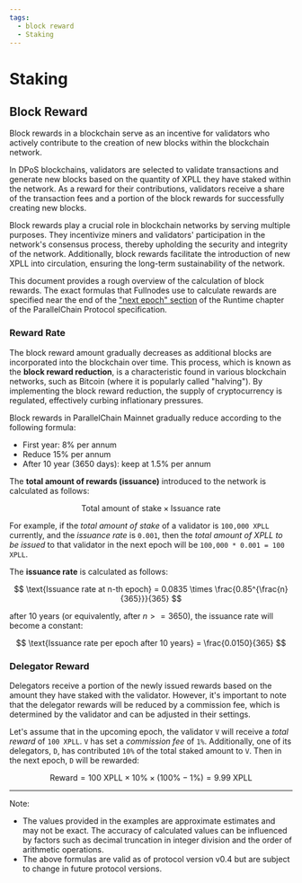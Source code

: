 ```yaml
---
tags:
  - block reward
  - Staking
---
```



# Staking

## Block Reward

Block rewards in a blockchain serve as an incentive for validators who actively contribute to the creation of new blocks within the blockchain network. 

In DPoS blockchains, validators are selected to validate transactions and generate new blocks based on the quantity of XPLL they have staked within the network. As a reward for their contributions, validators receive a share of the transaction fees and a portion of the block rewards for successfully creating new blocks. 

Block rewards play a crucial role in blockchain networks by serving multiple purposes. They incentivize miners and validators' participation in the network's consensus process, thereby upholding the security and integrity of the network. Additionally, block rewards facilitate the introduction of new XPLL into circulation, ensuring the long-term sustainability of the network.

This document provides a rough overview of the calculation of block rewards. The exact formulas that Fullnodes use to calculate rewards are specified near the end of the ["next epoch" section](https://github.com/parallelchain-io/parallelchain-protocol/blob/master/Runtime.md#next-epoch) of the Runtime chapter of the ParallelChain Protocol specification.


### Reward Rate

The block reward amount gradually decreases as additional blocks are incorporated into the blockchain over time. This process, which is known as the **block reward reduction**, is a characteristic found in various blockchain networks, such as Bitcoin (where it is popularly called "halving"). By implementing the block reward reduction, the supply of cryptocurrency is regulated, effectively curbing inflationary pressures.

Block rewards in ParallelChain Mainnet gradually reduce according to the following formula:

- First year: 8% per annum
- Reduce 15% per annum
- After 10 year (3650 days): keep at 1.5% per annum

The **total amount of rewards (issuance)** introduced to the network is calculated as follows:

$$
\text{Total amount of stake} \times \text{Issuance rate}
$$

For example, if the *total amount of stake* of a validator is `100,000 XPLL` currently, and the *issuance rate* is `0.001`, then the *total amount of XPLL to be issued* to that validator in the next epoch will be `100,000 * 0.001 = 100 XPLL`.


The **issuance rate** is calculated as follows:

$$
\text{Issuance rate at n-th epoch} = 0.0835 \times \frac{0.85^{\frac{n}{365}}}{365}
$$

after 10 years (or equivalently, after $n >= 3650$), the issuance rate will become a constant:

$$
\text{Issuance rate per epoch after 10 years} = \frac{0.0150}{365} 
$$

### Delegator Reward

Delegators receive a portion of the newly issued rewards based on the amount they have staked with the validator. However, it's important to note that the delegator rewards will be reduced by a commission fee, which is determined by the validator and can be adjusted in their settings.

Let's assume that in the upcoming epoch, the validator `V` will receive a *total reward* of `100 XPLL`. `V` has set a *commission fee* of `1%`. Additionally, one of its delegators, `D`, has contributed `10%` of the total staked amount to `V`. Then in the next epoch, `D` will be rewarded:

$$
\text{Reward} = 100 \text{ XPLL} \times 10\% \times (100\% - 1\%) = 9.99 \text{ XPLL}
$$

--- 

Note:

- The values provided in the examples are approximate estimates and may not be exact. The accuracy of calculated values can be influenced by factors such as decimal truncation in integer division and the order of arithmetic operations. 
- The above formulas are valid as of protocol version v0.4 but are subject to change in future protocol versions.